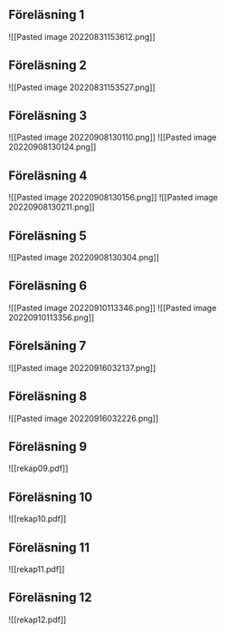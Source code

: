 ## Föreläsning 1
![[Pasted image 20220831153612.png]]
## Föreläsning 2
![[Pasted image 20220831153527.png]]

## Föreläsning 3
![[Pasted image 20220908130110.png]]
![[Pasted image 20220908130124.png]]
## Föreläsning 4
![[Pasted image 20220908130156.png]]
![[Pasted image 20220908130211.png]]
## Föreläsning 5
![[Pasted image 20220908130304.png]]
## Föreläsning 6
![[Pasted image 20220910113346.png]]
![[Pasted image 20220910113356.png]]


## Förelsäning 7 
![[Pasted image 20220916032137.png]]

## Föreläsning 8
![[Pasted image 20220916032226.png]]

## Föreläsning 9
![[rekap09.pdf]]

## Föreläsning 10
![[rekap10.pdf]]

## Föreläsning 11
![[rekap11.pdf]]


## Föreläsning 12
![[rekap12.pdf]]
